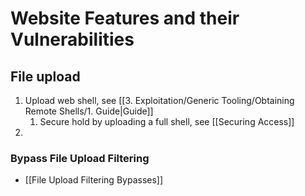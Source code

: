 



# Website Features and their Vulnerabilities

## File upload 

1. Upload web shell, see [[3. Exploitation/Generic Tooling/Obtaining Remote Shells/1. Guide|Guide]]
	1. Secure hold by uploading a full shell, see [[Securing Access]]
2. 

### Bypass File Upload Filtering

* [[File Upload Filtering Bypasses]]
